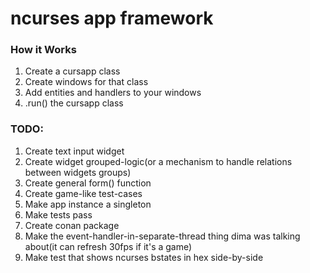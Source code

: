 # ncurses app framework

### How it Works
1. Create a cursapp class
2. Create windows for that class
3. Add entities and handlers to your windows
4. .run() the cursapp class

### TODO:
1. Create text input widget
2. Create widget grouped-logic(or a mechanism to handle relations between widgets groups)
3. Create general form() function
4. Create game-like test-cases
5. Make app instance a singleton
6. Make tests pass
7. Create conan package
8. Make the event-handler-in-separate-thread thing dima was talking about(it can refresh 30fps if it's a game)
9. Make test that shows ncurses bstates in hex side-by-side


